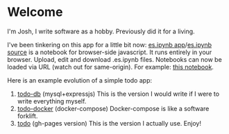 # Welcome

I'm Josh, I write software as a hobby. Previously did it for a living. 

I've been tinkering on this app for a little bit now: 
[es.ipynb app](https://mooreolith.github.io/es.ipynb)/[es.ipynb source](https://github.com/mooreolith/es.ipynb) is a notebook for browser-side javascript. It runs entirely in your browser. Upload, edit and download .es.ipynb files.
Notebooks can now be loaded via URL (watch out for same-origin). For example: [this notebook](https://mooreolith.github.io/es.ipynb/?url=https://mooreolith.github.io/es.ipynb/example/Vega%20Streaming%20Data%20Experiment.es.ipynb).

Here is an example evolution of a simple todo app:
  1. [todo-db](https://github.com/mooreolith/todo-db) (mysql+expressjs) This is the version I would write if I were to write everything myself. 
  2. [todo-docker](https://github.com/mooreolith/todo-docker) (docker-compose) Docker-compose is like a software forklift. 
  3. [todo](https://mooreolith.github.io/todo) (gh-pages version) This is the version I actually use. 
Enjoy!
